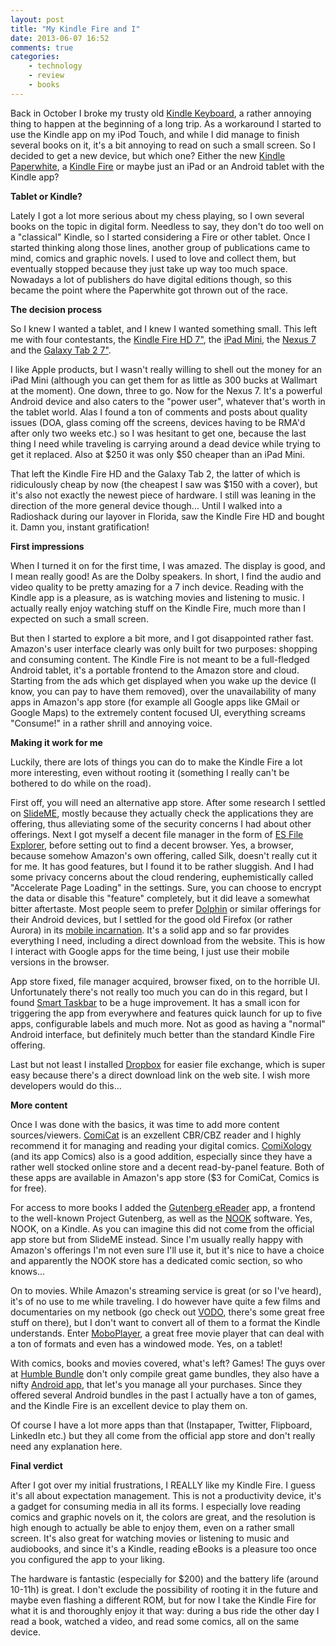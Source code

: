 ```yaml
---
layout: post
title: "My Kindle Fire and I"
date: 2013-06-07 16:52
comments: true
categories:
    - technology
    - review
    - books
---
```

Back in October I broke my trusty old [Kindle Keyboard](http://www.amazon.com/gp/product/B004HZYA6E/ref=as_li_ss_tl?ie=UTF8&camp=1789&creative=390957&creativeASIN=B004HZYA6E&linkCode=as2&tag=citizen4blog-20), a rather
annoying thing to happen at the beginning of a long trip. As a
workaround I started to use the Kindle app on my iPod Touch, and while
I did manage to finish several books on it, it's a bit annoying to
read on such a small screen. So I decided to get a new device, but
which one? Either the new [Kindle Paperwhite](http://www.amazon.com/gp/product/B008UB7DU6/ref=as_li_ss_tl?ie=UTF8&camp=1789&creative=390957&creativeASIN=B008UB7DU6&linkCode=as2&tag=citizen4blog-20), a [Kindle Fire](http://www.amazon.com/gp/product/B008GGCAVM/ref=as_li_ss_tl?ie=UTF8&camp=1789&creative=390957&creativeASIN=B008GGCAVM&linkCode=as2&tag=citizen4blog-20) or maybe
just an iPad or an Android tablet with the Kindle app?

**Tablet or Kindle?**

Lately I got a lot more serious about my chess playing, so I own
several books on the topic in digital form. Needless to say, they
don't do too well on a "classical" Kindle, so I started considering a
Fire or other tablet. Once I started thinking along those lines,
another group of publications came to mind, comics and graphic
novels. I used to love and collect them, but eventually stopped
because they just take up way too much space. Nowadays a lot of
publishers do have digital editions though, so this became the point
where the Paperwhite got thrown out of the race.

**The decision process**

So I knew I wanted a tablet, and I knew I wanted something small. This
left me with four contestants, the [Kindle Fire HD 7"](http://www.amazon.com/gp/product/B008GGCAVM/ref=as_li_ss_tl?ie=UTF8&camp=1789&creative=390957&creativeASIN=B008GGCAVM&linkCode=as2&tag=citizen4blog-20), the [iPad Mini](http://www.amazon.com/gp/product/B00746W3HG/ref=as_li_ss_tl?ie=UTF8&camp=1789&creative=390957&creativeASIN=B00746W3HG&linkCode=as2&tag=citizen4blog-20),
the [Nexus 7](http://www.amazon.com/gp/product/B009X3UW2G/ref=as_li_ss_tl?ie=UTF8&camp=1789&creative=390957&creativeASIN=B009X3UW2G&linkCode=as2&tag=citizen4blog-20) and the [Galaxy Tab 2 7"](http://www.amazon.com/gp/product/B007P4VOWC/ref=as_li_ss_tl?ie=UTF8&camp=1789&creative=390957&creativeASIN=B007P4VOWC&linkCode=as2&tag=citizen4blog-20).

I like Apple products, but I wasn't really willing to shell out the
money for an iPad Mini (although you can get them for as little as 300
bucks at Wallmart at the moment). One down, three to go. Now for the
Nexus 7. It's a powerful Android device and also caters to the "power
user", whatever that's worth in the tablet world. Alas I found a ton
of comments and posts about quality issues (DOA, glass coming off the
screens, devices having to be RMA'd after only two weeks etc.) so I
was hesitant to get one, because the last thing I need while traveling
is carrying around a dead device while trying to get it replaced. Also
at $250 it was only $50 cheaper than an iPad Mini.

That left the Kindle Fire HD and the Galaxy Tab 2, the latter of which
is ridiculously cheap by now (the cheapest I saw was $150 with a
cover), but it's also not exactly the newest piece of hardware. I
still was leaning in the direction of the more general device
though... Until I walked into a Radioshack during our layover in
Florida, saw the Kindle Fire HD and bought it. Damn you, instant
gratification!

**First impressions**

When I turned it on for the first time, I was amazed. The display is
good, and I mean really good! As are the Dolby speakers. In short, I
find the audio and video quality to be pretty amazing for a 7 inch
device. Reading with the Kindle app is a pleasure, as is watching
movies and listening to music. I actually really enjoy watching stuff
on the Kindle Fire, much more than I expected on such a small screen.

But then I started to explore a bit more, and I got disappointed
rather fast. Amazon's user interface clearly was only built for two
purposes: shopping and consuming content. The Kindle Fire is not meant
to be a full-fledged Android tablet, it's a portable frontend to the
Amazon store and cloud. Starting from the ads which get displayed when
you wake up the device (I know, you can pay to have them removed),
over the unavailability of many apps in Amazon's app store (for
example all Google apps like GMail or Google Maps) to the extremely
content focused UI, everything screams "Consume!" in a rather shrill
and annoying voice.

**Making it work for me**

Luckily, there are lots of things you can do to make the Kindle Fire a
lot more interesting, even without rooting it (something I really
can't be bothered to do while on the road).

First off, you will need an alternative app store. After some research
I settled on [SlideME](http://slideme.org/), mostly because they actually check the
applications they are offering, thus alleviating some of the security
concerns I had about other offerings. Next I got myself a decent file
manager in the form of [ES File Explorer](http://slideme.org/application/es-file-explorer), before setting out to
find a decent browser. Yes, a browser, because somehow Amazon's own
offering, called Silk, doesn't really cut it for me. It has good
features, but I found it to be rather sluggish. And I had some privacy
concerns about the cloud rendering, euphemistically called "Accelerate
Page Loading" in the settings. Sure, you can choose to encrypt the
data or disable this "feature" completely, but it did leave a somewhat
bitter aftertaste. Most people seem to prefer [Dolphin](http://slideme.org/application/dolphin-browser-0) or similar
offerings for their Android devices, but I settled for the good old
Firefox (or rather Aurora) in its [mobile incarnation](http://www.mozilla.org/en-US/mobile/aurora/). It's a solid app
and so far provides everything I need, including a direct download
from the website. This is how I interact with Google apps for the time
being, I just use their mobile versions in the browser.

App store fixed, file manager acquired, browser fixed, on to the
horrible UI. Unfortunately there's not really too much you can do in
this regard, but I found [Smart Taskbar](http://www.amazon.com/gp/product/B004VN7BRC/ref=as_li_ss_tl?ie=UTF8&camp=1789&creative=390957&creativeASIN=B004VN7BRC&linkCode=as2&tag=citizen4blog-20) to be a huge
improvement. It has a small icon for triggering the app from
everywhere and features quick launch for up to five apps, configurable
labels and much more. Not as good as having a "normal" Android
interface, but definitely much better than the standard Kindle Fire
offering.

Last but not least I installed [Dropbox](https://www.dropbox.com/android) for easier file exchange, which
is super easy because there's a direct download link on the web
site. I wish more developers would do this...

**More content**

Once I was done with the basics, it was time to add more content
sources/viewers. [ComiCat](http://www.amazon.com/gp/product/B004UBB1HQ/ref=as_li_ss_tl?ie=UTF8&camp=1789&creative=390957&creativeASIN=B004UBB1HQ&linkCode=as2&tag=citizen4blog-20) is an exzellent CBR/CBZ reader and I
highly recommend it for managing and reading your digital
comics. [ComiXology](http://www.amazon.com/gp/product/B005VVSQU4/ref=as_li_ss_tl?ie=UTF8&camp=1789&creative=390957&creativeASIN=B005VVSQU4&linkCode=as2&tag=citizen4blog-20) (and its app Comics) also is a good addition,
especially since they have a rather well stocked online store and a
decent read-by-panel feature. Both of these apps are available in
Amazon's app store ($3 for ComiCat, Comics is for free).

For access to more books I added the [Gutenberg eReader](http://slideme.org/application/gutenberg-ereader) app, a frontend
to the well-known Project Gutenberg, as well as the [NOOK](http://slideme.org/application/nook)
software. Yes, NOOK, on a Kindle. As you can imagine this did not come
from the official app store but from SlideME instead. Since I'm
usually really happy with Amazon's offerings I'm not even sure I'll
use it, but it's nice to have a choice and apparently the NOOK store
has a dedicated comic section, so who knows...

On to movies. While Amazon's streaming service is great (or so I've
heard), it's of no use to me while traveling. I do however have quite
a few films and documentaries on my netbook (go check out [VODO](http://vodo.net/),
there's some great free stuff on there), but I don't want to convert
all of them to a format the Kindle understands. Enter [MoboPlayer](http://www.amazon.com/gp/product/B00AHQNHSY/ref=as_li_ss_tl?ie=UTF8&camp=1789&creative=390957&creativeASIN=B00AHQNHSY&linkCode=as2&tag=citizen4blog-20), a
great free movie player that can deal with a ton of formats and even
has a windowed mode. Yes, on a tablet!

With comics, books and movies covered, what's left? Games! The guys
over at [Humble Bundle](https://www.humblebundle.com/) don't only compile great game bundles, they
also have a nifty [Android app](https://www.humblebundle.com/app), that let's you manage all your
purchases. Since they offered several Android bundles in the past I
actually have a ton of games, and the Kindle Fire is an excellent
device to play them on.

Of course I have a lot more apps than that (Instapaper, Twitter,
Flipboard, LinkedIn etc.) but they all come from the official app
store and don't really need any explanation here.

**Final verdict**

After I got over my initial frustrations, I REALLY like my Kindle
Fire. I guess it's all about expectation management. This is not a
productivity device, it's a gadget for consuming media in all its
forms. I especially love reading comics and graphic novels on it, the
colors are great, and the resolution is high enough to actually be
able to enjoy them, even on a rather small screen. It's also great for
watching movies or listening to music and audiobooks, and since it's a
Kindle, reading eBooks is a pleasure too once you configured the app
to your liking.

The hardware is fantastic (especially for $200) and the battery life
(around 10-11h) is great. I don't exclude the possibility of rooting
it in the future and maybe even flashing a different ROM, but for now
I take the Kindle Fire for what it is and thoroughly enjoy it that
way: during a bus ride the other day I read a book, watched a video,
and read some comics, all on the same device.

